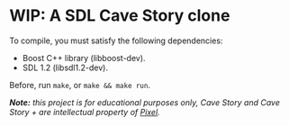 # WIP: A SDL Cave Story clone
To compile, you must satisfy the following dependencies:

 - Boost C++ library (libboost-dev).
 - SDL 1.2 (libsdl1.2-dev).

Before, run `make`, or `make && make run`.

***Note:** this project is for educational purposes only, Cave Story and Cave Story + are intellectual property of [Pixel](http://studiopixel.sakura.ne.jp/).*
